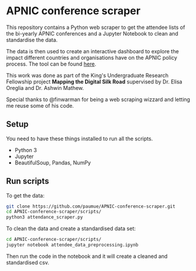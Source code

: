 # APNIC conference scraper

This repository contains a Python web scraper to get the attendee lists of the bi-yearly APNIC conferences and a Jupyter Notebook to clean and standardise the data.

The data is then used to create an interactive dashboard to explore the impact different countries and organisations have on the APNIC policy process. The tool can be found [here](https://datastudio.google.com/reporting/db0e734e-6882-432c-81f1-c87e17bedc34
).

This work was done as part of the King's Undergraduate Research Fellowship project **Mapping the Digital Silk Road** supervised by Dr. Elisa Oreglia and Dr. Ashwin Mathew.

Special thanks to @finwarman for being a web scraping wizzard and letting me reuse some of his code.

## Setup

You need to have these things installed to run all the scripts.

- Python 3
- Jupyter
- BeautifulSoup, Pandas, NumPy

## Run scripts

To get the data:

```sh
git clone https://github.com/paumue/APNIC-conference-scraper.git
cd APNIC-conference-scraper/scripts/
python3 attendance_scraper.py
```

To clean the data and create a standardised data set:

```sh
cd APNIC-conference-scraper/scripts/
jupyter notebook attendee_data_preprocessing.ipynb
```
Then run the code in the notebook and it will create a cleaned and standardised csv.
